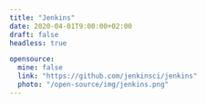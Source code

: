 ```yaml
---
title: "Jenkins"
date: 2020-04-01T9:00:00+02:00
draft: false
headless: true

opensource:
  mine: false
  link: "https://github.com/jenkinsci/jenkins"
  photo: "/open-source/img/jenkins.png"
---
```

